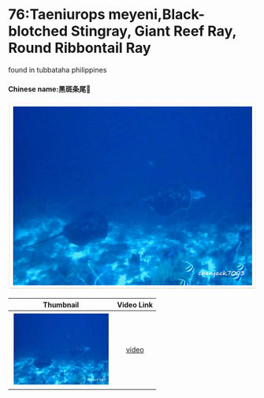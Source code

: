 # 76:Taeniurops meyeni,Black-blotched Stingray, Giant Reef Ray, Round Ribbontail Ray

found in tubbataha philippines

#### Chinese name:黑斑条尾𛚉

![](../../.gitbook/assets/torpedo-marmorata.jpg)

| Thumbnail | Video Link |
| :---: | :---: |
| ![](../../.gitbook/assets/small-torpedo-marmorata.jpg)  | [video](https://drive.google.com/open?id=1rCCfQMFHXQJ2aED10ubSlpHe5avqTIBP) |

